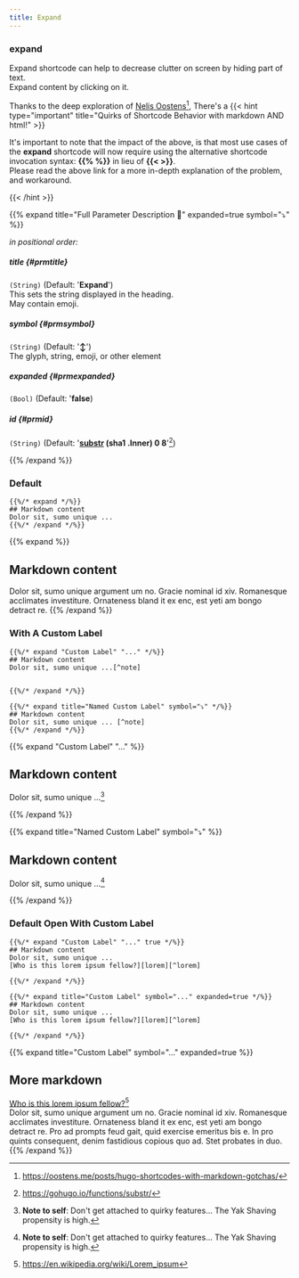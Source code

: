 ```yaml
---
title: Expand
---
```


### expand


Expand shortcode can help to decrease clutter on screen by hiding part of text.  
Expand content by clicking on it.

Thanks to the deep exploration of [Nelis Oostens][nelis-oostens][^nelis-oostens], There's a 
{{< hint type="important" title="Quirks of Shortcode Behavior with markdown AND html!"  >}}

It's important to note that the impact of the above, is that most use cases of the **expand** shortcode will now require using the alternative shortcode invocation syntax: **{{\% %}}** in lieu of **{{\< >}}**.  
Please read the above link for a more in-depth explanation of the problem, and workaround.

{{< /hint >}}

{{% expand title="Full Parameter Description 📜" expanded=true symbol="⤵" %}}

*in positional order:*
##### title {#prmtitle}
`(String)` (Default: '**Expand**')  
  This sets the string displayed in the heading.  
  May contain emoji.

##### symbol {#prmsymbol}
`(String)` (Default: '**↕**')  
  The glyph, string, emoji, or other element 


##### expanded {#prmexpanded}
`(Bool)`  (Default: '**false**)
##### id {#prmid}
`(String)` (Default: '**[substr][substr] (sha1 .Inner) 0 8**'[^substr])

{{% /expand %}}

### Default

<!-- prettier-ignore-start -->
```tpl
{{%/* expand */%}}
## Markdown content
Dolor sit, sumo unique ...
{{%/* /expand */%}}
```
<!-- prettier-ignore-end -->

{{% expand %}}

## Markdown content

Dolor sit, sumo unique argument um no. Gracie nominal id xiv. Romanesque acclimates investiture. Ornateness bland it ex enc, est yeti am bongo detract re.
{{% /expand %}}

### With A Custom Label

<!-- prettier-ignore-start -->
```tpl
{{%/* expand "Custom Label" "..." */%}}
## Markdown content
Dolor sit, sumo unique ...[^note]


{{%/* /expand */%}}
```

```tpl
{{%/* expand title="Named Custom Label" symbol="⤵" */%}}
## Markdown content
Dolor sit, sumo unique ... [^note]
{{%/* /expand */%}}
```


<!-- prettier-ignore-end -->

{{% expand "Custom Label" "..." %}}
## Markdown content
Dolor sit, sumo unique ...[^note]

{{% /expand %}}

{{% expand title="Named Custom Label" symbol="⤵" %}}
## Markdown content
Dolor sit, sumo unique ...[^note]

{{% /expand %}}

### Default Open With Custom Label

<!-- prettier-ignore-start -->
```tpl
{{%/* expand "Custom Label" "..." true */%}}
## Markdown content
Dolor sit, sumo unique ...
[Who is this lorem ipsum fellow?][lorem][^lorem]

{{%/* /expand */%}}
```

```tpl
{{%/* expand title="Custom Label" symbol="..." expanded=true */%}}
## Markdown content
Dolor sit, sumo unique ...
[Who is this lorem ipsum fellow?][lorem][^lorem]

{{%/* /expand */%}}
```
<!-- prettier-ignore-end -->

{{% expand title="Custom Label" symbol="..." expanded=true %}}

## More markdown

[Who is this lorem ipsum fellow?][lorem][^lorem]  
Dolor sit, sumo unique argument um no. Gracie nominal id xiv. Romanesque acclimates
investiture. Ornateness bland it ex enc, est yeti am bongo detract re. Pro ad prompts
feud gait, quid exercise emeritus bis e. In pro quints consequent, denim fastidious
copious quo ad. Stet probates in duo.
{{% /expand %}}

[nelis-oostens]: <https://oostens.me/posts/hugo-shortcodes-with-markdown-gotchas/>
[ordinal]: <https://gohugo.io/variables/shortcodes/#prose>
[substr]: <https://gohugo.io/functions/substr/>
[lorem]: <https://en.wikipedia.org/wiki/Lorem_ipsum>

[^lorem]: <https://en.wikipedia.org/wiki/Lorem_ipsum>
[^note]: **Note to self**: Don't get attached to quirky features... The Yak Shaving propensity is high.
[^substr]: <https://gohugo.io/functions/substr/>
[^ordinal]: <https://gohugo.io/variables/shortcodes/#prose>
[^nelis-oostens]: <https://oostens.me/posts/hugo-shortcodes-with-markdown-gotchas/>